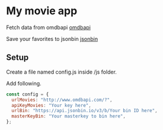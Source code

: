 # My movie app

Fetch data from omdbapi
[omdbapi](https://www.omdbapi.com)

Save your favorites to jsonbin
[jsonbin](https://jsonbin.io)

## Setup
Create a file named config.js inside /js folder.

Add following.
``` javascript
const config = {
  urlMovies: "http://www.omdbapi.com/?",
  apiKeyMovies: "Your key here",
  urlBin: "https://api.jsonbin.io/v3/b/Your bin ID here",
  masterKeyBin: "Your masterkey to bin here",
};
```
